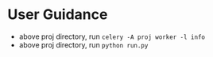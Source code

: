 # User Guidance
- above proj directory, run ``` celery -A proj worker -l info ```
- above proj directory, run ``` python run.py ```